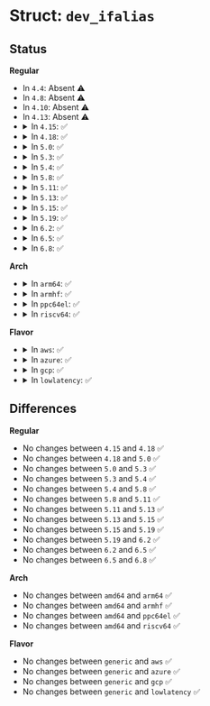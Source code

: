 # Struct: <code>dev_ifalias</code>

## Status
<b>Regular</b>
<ul>
<li>
In <code>4.4</code>: Absent ⚠️
</li>
<li>
In <code>4.8</code>: Absent ⚠️
</li>
<li>
In <code>4.10</code>: Absent ⚠️
</li>
<li>
In <code>4.13</code>: Absent ⚠️
</li>
<li>
<details>
<summary>In <code>4.15</code>: ✅</summary>

```c
struct dev_ifalias {
    struct callback_head rcuhead;
    char ifalias[0];
};
```
</details>
</li>
<li>
<details>
<summary>In <code>4.18</code>: ✅</summary>

```c
struct dev_ifalias {
    struct callback_head rcuhead;
    char ifalias[0];
};
```
</details>
</li>
<li>
<details>
<summary>In <code>5.0</code>: ✅</summary>

```c
struct dev_ifalias {
    struct callback_head rcuhead;
    char ifalias[0];
};
```
</details>
</li>
<li>
<details>
<summary>In <code>5.3</code>: ✅</summary>

```c
struct dev_ifalias {
    struct callback_head rcuhead;
    char ifalias[0];
};
```
</details>
</li>
<li>
<details>
<summary>In <code>5.4</code>: ✅</summary>

```c
struct dev_ifalias {
    struct callback_head rcuhead;
    char ifalias[0];
};
```
</details>
</li>
<li>
<details>
<summary>In <code>5.8</code>: ✅</summary>

```c
struct dev_ifalias {
    struct callback_head rcuhead;
    char ifalias[0];
};
```
</details>
</li>
<li>
<details>
<summary>In <code>5.11</code>: ✅</summary>

```c
struct dev_ifalias {
    struct callback_head rcuhead;
    char ifalias[0];
};
```
</details>
</li>
<li>
<details>
<summary>In <code>5.13</code>: ✅</summary>

```c
struct dev_ifalias {
    struct callback_head rcuhead;
    char ifalias[0];
};
```
</details>
</li>
<li>
<details>
<summary>In <code>5.15</code>: ✅</summary>

```c
struct dev_ifalias {
    struct callback_head rcuhead;
    char ifalias[0];
};
```
</details>
</li>
<li>
<details>
<summary>In <code>5.19</code>: ✅</summary>

```c
struct dev_ifalias {
    struct callback_head rcuhead;
    char ifalias[0];
};
```
</details>
</li>
<li>
<details>
<summary>In <code>6.2</code>: ✅</summary>

```c
struct dev_ifalias {
    struct callback_head rcuhead;
    char ifalias[0];
};
```
</details>
</li>
<li>
<details>
<summary>In <code>6.5</code>: ✅</summary>

```c
struct dev_ifalias {
    struct callback_head rcuhead;
    char ifalias[0];
};
```
</details>
</li>
<li>
<details>
<summary>In <code>6.8</code>: ✅</summary>

```c
struct dev_ifalias {
    struct callback_head rcuhead;
    char ifalias[0];
};
```
</details>
</li>
</ul>
<b>Arch</b>
<ul>
<li>
<details>
<summary>In <code>arm64</code>: ✅</summary>

```c
struct dev_ifalias {
    struct callback_head rcuhead;
    char ifalias[0];
};
```
</details>
</li>
<li>
<details>
<summary>In <code>armhf</code>: ✅</summary>

```c
struct dev_ifalias {
    struct callback_head rcuhead;
    char ifalias[0];
};
```
</details>
</li>
<li>
<details>
<summary>In <code>ppc64el</code>: ✅</summary>

```c
struct dev_ifalias {
    struct callback_head rcuhead;
    char ifalias[0];
};
```
</details>
</li>
<li>
<details>
<summary>In <code>riscv64</code>: ✅</summary>

```c
struct dev_ifalias {
    struct callback_head rcuhead;
    char ifalias[0];
};
```
</details>
</li>
</ul>
<b>Flavor</b>
<ul>
<li>
<details>
<summary>In <code>aws</code>: ✅</summary>

```c
struct dev_ifalias {
    struct callback_head rcuhead;
    char ifalias[0];
};
```
</details>
</li>
<li>
<details>
<summary>In <code>azure</code>: ✅</summary>

```c
struct dev_ifalias {
    struct callback_head rcuhead;
    char ifalias[0];
};
```
</details>
</li>
<li>
<details>
<summary>In <code>gcp</code>: ✅</summary>

```c
struct dev_ifalias {
    struct callback_head rcuhead;
    char ifalias[0];
};
```
</details>
</li>
<li>
<details>
<summary>In <code>lowlatency</code>: ✅</summary>

```c
struct dev_ifalias {
    struct callback_head rcuhead;
    char ifalias[0];
};
```
</details>
</li>
</ul>

## Differences
<b>Regular</b>
<ul>
<li>
No changes between <code>4.15</code> and <code>4.18</code> ✅
</li>
<li>
No changes between <code>4.18</code> and <code>5.0</code> ✅
</li>
<li>
No changes between <code>5.0</code> and <code>5.3</code> ✅
</li>
<li>
No changes between <code>5.3</code> and <code>5.4</code> ✅
</li>
<li>
No changes between <code>5.4</code> and <code>5.8</code> ✅
</li>
<li>
No changes between <code>5.8</code> and <code>5.11</code> ✅
</li>
<li>
No changes between <code>5.11</code> and <code>5.13</code> ✅
</li>
<li>
No changes between <code>5.13</code> and <code>5.15</code> ✅
</li>
<li>
No changes between <code>5.15</code> and <code>5.19</code> ✅
</li>
<li>
No changes between <code>5.19</code> and <code>6.2</code> ✅
</li>
<li>
No changes between <code>6.2</code> and <code>6.5</code> ✅
</li>
<li>
No changes between <code>6.5</code> and <code>6.8</code> ✅
</li>
</ul>
<b>Arch</b>
<ul>
<li>
No changes between <code>amd64</code> and <code>arm64</code> ✅
</li>
<li>
No changes between <code>amd64</code> and <code>armhf</code> ✅
</li>
<li>
No changes between <code>amd64</code> and <code>ppc64el</code> ✅
</li>
<li>
No changes between <code>amd64</code> and <code>riscv64</code> ✅
</li>
</ul>
<b>Flavor</b>
<ul>
<li>
No changes between <code>generic</code> and <code>aws</code> ✅
</li>
<li>
No changes between <code>generic</code> and <code>azure</code> ✅
</li>
<li>
No changes between <code>generic</code> and <code>gcp</code> ✅
</li>
<li>
No changes between <code>generic</code> and <code>lowlatency</code> ✅
</li>
</ul>
